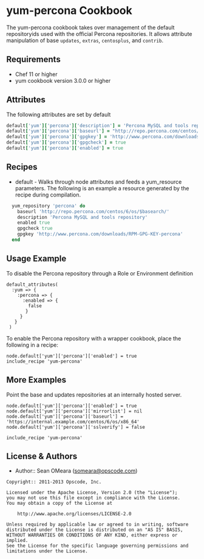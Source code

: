yum-percona Cookbook
============

The yum-percona cookbook takes over management of the default
repositoryids used with the official Percona repositories. It allows
attribute manipulation of base `updates`, `extras`, `centosplus`, and
`contrib`.

Requirements
------------
* Chef 11 or higher
* yum cookbook version 3.0.0 or higher

Attributes
----------
The following attributes are set by default

``` ruby
default['yum']['percona']['description'] = 'Percona MySQL and tools repository'
default['yum']['percona']['baseurl'] = "http://repo.percona.com/centos/6/os/$basearch/"
default['yum']['percona']['gpgkey'] = 'http://www.percona.com/downloads/RPM-GPG-KEY-percona'
default['yum']['percona']['gpgcheck'] = true
default['yum']['percona']['enabled'] = true
```

Recipes
-------
* default - Walks through node attributes and feeds a yum_resource
  parameters. The following is an example a resource generated by the
  recipe during compilation.

```ruby
  yum_repository 'percona' do
    baseurl 'http://repo.percona.com/centos/6/os/$basearch/'
    description 'Percona MySQL and tools repository'
    enabled true
    gpgcheck true
    gpgkey 'http://www.percona.com/downloads/RPM-GPG-KEY-percona'
  end
```

Usage Example
-------------
To disable the Percona repository through a Role or Environment definition

```
default_attributes(
  :yum => {
    :percona => {
      :enabled => {
        false
       }
     }
   }
 )
```

To enable the Percona repository with a wrapper cookbook, place
the following in a recipe:

```
node.default['yum']['percona']['enabled'] = true
include_recipe 'yum-percona'
```

More Examples
-------------
Point the base and updates repositories at an internally hosted server.

```
node.default['yum']['percona']['enabled'] = true
node.default['yum']['percona']['mirrorlist'] = nil
node.default['yum']['percona']['baseurl'] = 'https://internal.example.com/centos/6/os/x86_64'
node.default['yum']['percona']['sslverify'] = false

include_recipe 'yum-percona'
```

License & Authors
-----------------
- Author:: Sean OMeara (<someara@opscode.com>)

```text
Copyright:: 2011-2013 Opscode, Inc.

Licensed under the Apache License, Version 2.0 (the "License");
you may not use this file except in compliance with the License.
You may obtain a copy of the License at

    http://www.apache.org/licenses/LICENSE-2.0

Unless required by applicable law or agreed to in writing, software
distributed under the License is distributed on an "AS IS" BASIS,
WITHOUT WARRANTIES OR CONDITIONS OF ANY KIND, either express or implied.
See the License for the specific language governing permissions and
limitations under the License.
```
